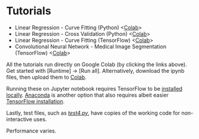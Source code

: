 # Tutorials

- Linear Regression - Curve Fitting (Python) <[Colab][part1_colab]>
- Linear Regression - Cross Validation (Python) <[Colab][part2_colab]>
- Linear Regression - Curve Fitting (TensorFlow) <[Colab][part3_colab]>
- Convolutional Neural Network - Medical Image Segmentation (TensorFlow) <[Colab][part4_colab]>

All the tutorials run directly on Google Colab (by clicking the links above). Get started with [Runtime] -> [Run all]. Alternatively, download the ipynb files, then upload them to [Colab](https://colab.research.google.com). 

Running these on Jupyter notebook requires TensorFlow to be [installed locally][tf_install]. [Anaconda][conda_install] is another option that also requires albeit easier [TensorFlow installation][tf_conda]. 

Lastly, test files, such as [*test4.py*](./test4.py), have copies of the working code for non-interactive uses.

Performance varies.


[part1_notebook]: https://github.com/YipengHu/ipmi/blob/master/tutorials/01-CurveFitting.ipynb
[part1_colab]: https://colab.research.google.com/github/YipengHu/ipmi/blob/master/tutorials/01-CurveFitting.ipynb

[part2_notebook]: https://github.com/YipengHu/ipmi/blob/master/tutorials/02-CrossValidation.ipynb
[part2_colab]: https://colab.research.google.com/github/YipengHu/ipmi/blob/master/tutorials/02-CrossValidation.ipynb

[part3_notebook]: https://github.com/YipengHu/ipmi/blob/master/tutorials/03-CurveFitting-TensorFlow.ipynb
[part3_colab]: https://colab.research.google.com/github/YipengHu/ipmi/blob/master/tutorials/03-CurveFitting-TensorFlow.ipynb

[part4_notebook]: https://github.com/YipengHu/ipmi/blob/master/tutorials/04-ImageSegmentation-TensorFlow.ipynb
[part4_colab]: https://colab.research.google.com/github/YipengHu/ipmi/blob/master/tutorials/04-ImageSegmentation-TensorFlow.ipynb

[tf_install]: https://www.tensorflow.org/install/
[conda_install]: https://www.anaconda.com/download/
[tf_conda]: https://www.anaconda.com/tensorflow-in-anaconda/
